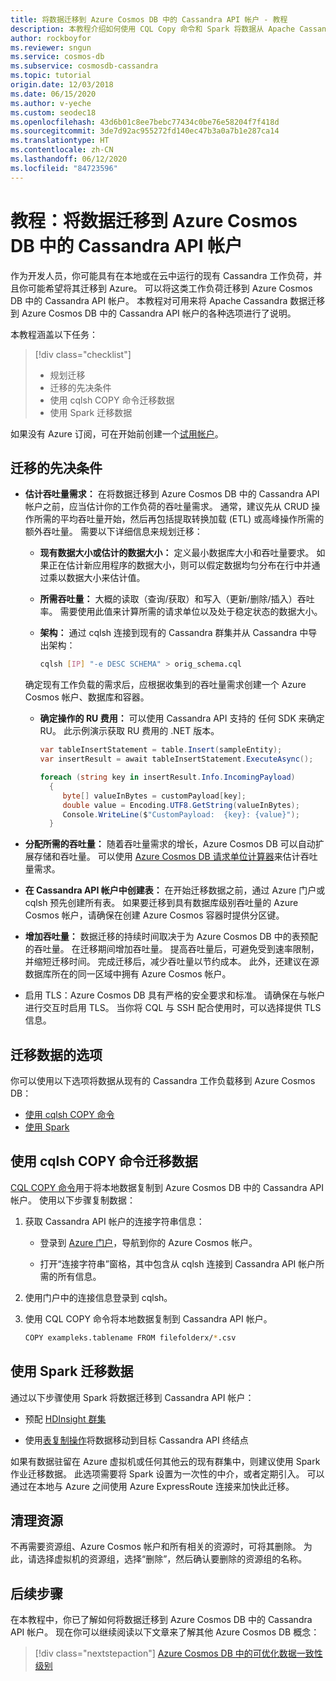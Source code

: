 ```yaml
---
title: 将数据迁移到 Azure Cosmos DB 中的 Cassandra API 帐户 - 教程
description: 本教程介绍如何使用 CQL Copy 命令和 Spark 将数据从 Apache Cassandra 复制到 Azure Cosmos DB 中的 Cassandra API 帐户
author: rockboyfor
ms.reviewer: sngun
ms.service: cosmos-db
ms.subservice: cosmosdb-cassandra
ms.topic: tutorial
origin.date: 12/03/2018
ms.date: 06/15/2020
ms.author: v-yeche
ms.custom: seodec18
ms.openlocfilehash: 43d6b01c8ee7bebc77434c0be76e58204f7f418d
ms.sourcegitcommit: 3de7d92ac955272fd140ec47b3a0a7b1e287ca14
ms.translationtype: HT
ms.contentlocale: zh-CN
ms.lasthandoff: 06/12/2020
ms.locfileid: "84723596"
---
```

<!--Verify sucessfully-->
# <a name="tutorial-migrate-your-data-to-cassandra-api-account-in-azure-cosmos-db"></a>教程：将数据迁移到 Azure Cosmos DB 中的 Cassandra API 帐户

作为开发人员，你可能具有在本地或在云中运行的现有 Cassandra 工作负荷，并且你可能希望将其迁移到 Azure。 可以将这类工作负荷迁移到 Azure Cosmos DB 中的 Cassandra API 帐户。 本教程对可用来将 Apache Cassandra 数据迁移到 Azure Cosmos DB 中的 Cassandra API 帐户的各种选项进行了说明。

本教程涵盖以下任务：

> [!div class="checklist"]
> * 规划迁移
> * 迁移的先决条件
> * 使用 cqlsh COPY 命令迁移数据
> * 使用 Spark 迁移数据

如果没有 Azure 订阅，可在开始前创建一个[试用帐户](https://www.azure.cn/pricing/1rmb-trial)。

## <a name="prerequisites-for-migration"></a>迁移的先决条件

* **估计吞吐量需求：** 在将数据迁移到 Azure Cosmos DB 中的 Cassandra API 帐户之前，应当估计你的工作负荷的吞吐量需求。 通常，建议先从 CRUD 操作所需的平均吞吐量开始，然后再包括提取转换加载 (ETL) 或高峰操作所需的额外吞吐量。 需要以下详细信息来规划迁移： 

    * **现有数据大小或估计的数据大小：** 定义最小数据库大小和吞吐量要求。 如果正在估计新应用程序的数据大小，则可以假定数据均匀分布在行中并通过乘以数据大小来估计值。 

    * **所需吞吐量：** 大概的读取（查询/获取）和写入（更新/删除/插入）吞吐率。 需要使用此值来计算所需的请求单位以及处于稳定状态的数据大小。  

    * **架构：** 通过 cqlsh 连接到现有的 Cassandra 群集并从 Cassandra 中导出架构： 

        ```bash
        cqlsh [IP] "-e DESC SCHEMA" > orig_schema.cql
        ```

    确定现有工作负载的需求后，应根据收集到的吞吐量需求创建一个 Azure Cosmos 帐户、数据库和容器。  

    * **确定操作的 RU 费用：** 可以使用 Cassandra API 支持的 任何 SDK 来确定 RU。 此示例演示获取 RU 费用的 .NET 版本。

        ```csharp
        var tableInsertStatement = table.Insert(sampleEntity);
        var insertResult = await tableInsertStatement.ExecuteAsync();

        foreach (string key in insertResult.Info.IncomingPayload)
          {
             byte[] valueInBytes = customPayload[key];
             double value = Encoding.UTF8.GetString(valueInBytes);
             Console.WriteLine($"CustomPayload:  {key}: {value}");
          }
        ```

* **分配所需的吞吐量：** 随着吞吐量需求的增长，Azure Cosmos DB 可以自动扩展存储和吞吐量。 可以使用 [Azure Cosmos DB 请求单位计算器](https://www.documentdb.com/capacityplanner)来估计吞吐量需求。 

* **在 Cassandra API 帐户中创建表：** 在开始迁移数据之前，通过 Azure 门户或 cqlsh 预先创建所有表。 如果要迁移到具有数据库级别吞吐量的 Azure Cosmos 帐户，请确保在创建 Azure Cosmos 容器时提供分区键。

* **增加吞吐量：** 数据迁移的持续时间取决于为 Azure Cosmos DB 中的表预配的吞吐量。 在迁移期间增加吞吐量。 提高吞吐量后，可避免受到速率限制，并缩短迁移时间。 完成迁移后，减少吞吐量以节约成本。 此外，还建议在源数据库所在的同一区域中拥有 Azure Cosmos 帐户。 

* 启用 TLS：Azure Cosmos DB 具有严格的安全要求和标准。 请确保在与帐户进行交互时启用 TLS。 当你将 CQL 与 SSH 配合使用时，可以选择提供 TLS 信息。

## <a name="options-to-migrate-data"></a>迁移数据的选项

你可以使用以下选项将数据从现有的 Cassandra 工作负载移到 Azure Cosmos DB：

* [使用 cqlsh COPY 命令](#migrate-data-using-cqlsh-copy-command)  
* [使用 Spark](#migrate-data-using-spark) 

## <a name="migrate-data-using-cqlsh-copy-command"></a>使用 cqlsh COPY 命令迁移数据

[CQL COPY 命令](https://cassandra.apache.org/doc/latest/tools/cqlsh.html#cqlsh)用于将本地数据复制到 Azure Cosmos DB 中的 Cassandra API 帐户。 使用以下步骤复制数据：

1. 获取 Cassandra API 帐户的连接字符串信息：

    * 登录到 [Azure 门户](https://portal.azure.cn)，导航到你的 Azure Cosmos 帐户。

    * 打开“连接字符串”窗格，其中包含从 cqlsh 连接到 Cassandra API 帐户所需的所有信息。

2. 使用门户中的连接信息登录到 cqlsh。

3. 使用 CQL COPY 命令将本地数据复制到 Cassandra API 帐户。

    ```bash
    COPY exampleks.tablename FROM filefolderx/*.csv 
    ```

## <a name="migrate-data-using-spark"></a>使用 Spark 迁移数据 

通过以下步骤使用 Spark 将数据迁移到 Cassandra API 帐户：

- 预配 [HDInsight 群集](cassandra-spark-hdinsight.md)

    <!--Not Available on [Azure Databricks cluster](cassandra-spark-databricks.md)--> 

- 使用[表复制操作](cassandra-spark-table-copy-ops.md)将数据移动到目标 Cassandra API 终结点 

如果有数据驻留在 Azure 虚拟机或任何其他云的现有群集中，则建议使用 Spark 作业迁移数据。 此选项需要将 Spark 设置为一次性的中介，或者定期引入。 可以通过在本地与 Azure 之间使用 Azure ExpressRoute 连接来加快此迁移。 

## <a name="clean-up-resources"></a>清理资源

不再需要资源组、Azure Cosmos 帐户和所有相关的资源时，可将其删除。 为此，请选择虚拟机的资源组，选择“删除”，然后确认要删除的资源组的名称。

## <a name="next-steps"></a>后续步骤

在本教程中，你已了解如何将数据迁移到 Azure Cosmos DB 中的 Cassandra API 帐户。 现在你可以继续阅读以下文章来了解其他 Azure Cosmos DB 概念：

> [!div class="nextstepaction"]
> [Azure Cosmos DB 中的可优化数据一致性级别](../cosmos-db/consistency-levels.md)

<!--Update_Description: update link -->

